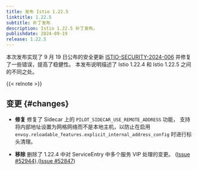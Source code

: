 ```yaml
---
title: 发布 Istio 1.22.5
linktitle: 1.22.5
subtitle: 补丁发布
description: Istio 1.22.5 补丁发布。
publishdate: 2024-09-19
release: 1.22.5
---
```


本次发布实现了 9 月 19 日公布的安全更新 [ISTIO-SECURITY-2024-006](/zh/news/security/istio-security-2024-006)
并修复了一些错误，提高了稳健性。
本发布说明描述了 Istio 1.22.4 和 Istio 1.22.5 之间的不同之处。

{{< relnote >}}

## 变更 {#changes}

- **修复** 修复了 Sidecar 上的 `PILOT_SIDECAR_USE_REMOTE_ADDRESS` 功能，
  支持将内部地址设置为网格网络而不是本地主机，以防止在启用
  `envoy.reloadable_features.explicit_internal_address_config` 时进行标头清理。

- **移除** 删除了 1.22.4 中对 ServiceEntry 中多个服务 VIP 处理的变更。
  ([Issue #52944](https://github.com/istio/istio/issues/52944)),([Issue #52847](https://github.com/istio/istio/issues/52847))
